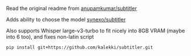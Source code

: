 Read the original readme from [anupamkumar/subtitler](https://github.com/anupamkumar/subtitler/blob/master/README.md)


Adds ability to choose the model [synexo/subtitler](https://github.com/synexo/subtitler/)


Also supports Whisper large-v3-turbo to fit nicely into 8GB VRAM (maybe into 6 too), and fixes non-latin script


```pip install git+https://github.com/kalekki/subtitler.git```
